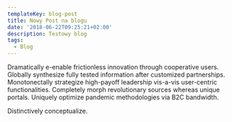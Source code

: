 ```yaml
---
templateKey: blog-post
title: Nowy Post na blogu
date: '2018-06-22T09:25:21+02:00'
description: Testowy blog
tags:
  - Blog
---
```

Dramatically e-enable frictionless innovation through cooperative users. Globally synthesize fully tested information after customized partnerships. Monotonectally strategize high-payoff leadership vis-a-vis user-centric functionalities. Completely morph revolutionary sources whereas unique portals. Uniquely optimize pandemic methodologies via B2C bandwidth.



Distinctively conceptualize.
